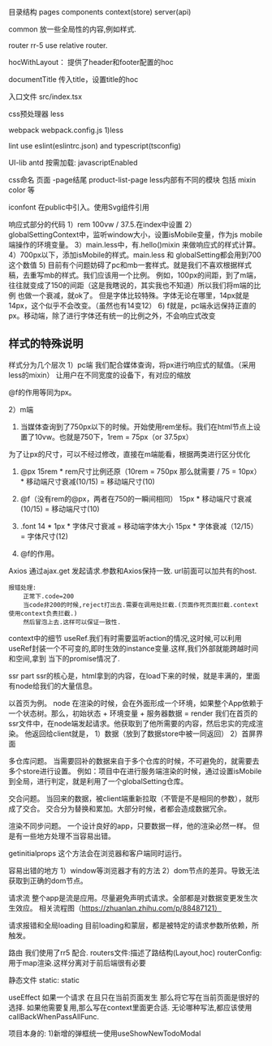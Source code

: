 目录结构
    pages
    components
    context(store)
    server(api)
    
common
    放一些全局性的内容,例如样式.

router 
    rr-5 use relative router.

hocWithLayout：
    提供了header和footer配置的hoc

documentTitle
    传入title，设置title的hoc


入口文件
src/index.tsx


css预处理器
    less

webpack
    webpack.config.js
    1)less

lint
    use eslint(eslintrc.json) and typescript(tsconfig)

UI-lib
    antd 按需加载: javascriptEnabled


css命名
    页面 -page结尾 product-list-page
    less内部有不同的模块 包括 mixin color 等

iconfont
    在public中引入。使用Svg组件引用
    
响应式部分的代码
    1）rem 100vw / 37.5.在index中设置
    2）globalSettingContext中，监听window大小，设置isMobile变量，作为js mobile端操作的环境变量。
    3）main.less中，有.hello()mixin 来做响应式的样式计算。
    4）700px以下，添加isMobile的样式。main.less 和 globalSetting都会用到700这个数值
    5) 目前有个问题妨碍了pc和mb一套样式。就是我们不喜欢根据样式稿，去重写mb的样式。我们应该用一个比例。
    例如，100px的间距，到了m端，往往就变成了150的间距（这是我瞎说的，其实我也不知道）所以我们将m端的比例
    也做一个衰减，就ok了。
    但是字体比较特殊。字体无论在哪里，14px就是14px，这个似乎不会改变。（虽然也有14变12）
    6) f就是，pc端永远保持正直的px。移动端，除了进行字体还有统一的比例之外，不会响应式改变
    
## 样式的特殊说明
样式分为几个层次
1）pc端
我们配合媒体查询，将px进行响应式的赋值。（采用less的mixin）
让用户在不同宽度的设备下，有对应的缩放

@f的作用等同为px。

2）m端
1. 当媒体查询到了750px以下的时候。开始使用rem坐标。我们在html节点上设置了10vw。也就是750下，1rem = 75px（or 37.5px）


为了让px的尺寸，可以不经过修改，直接在m端能看，根据两类进行区分优化

1. @px
15rem * rem尺寸比例还原（10rem = 750px 那么就需要 / 75 = 10px） * 移动端尺寸衰减(10/15) = 移动端尺寸(10)

2. @f（没有rem的@px，两者在750的一瞬间相同）
15px * 移动端尺寸衰减(10/15) = 移动端尺寸(10)

2. .font
14 * 1px * 字体尺寸衰减 = 移动端字体大小
15px * 字体衰减（12/15） = 字体尺寸(12)

3. @f的作用。

    
Axios
    通过ajax.get 发起请求.参数和Axios保持一致.
    url前面可以加共有的host.
    
    报错处理:
        正常下.code=200
        当code非200的时候,reject打出去.需要在调用处拦截.(页面作死页面拦截.context使用context负责拦截.)
        然后冒泡上去.这样可以保证一致性.
    
context中的细节
    useRef.我们有时需要监听action的情况,这时候,可以利用useRef封装一个不可变的,即时生效的instance变量.这样,我们外部就能跨越时间和空间,拿到
    当下的promise情况了.


ssr part
  ssr的核心是，html拿到的内容，在load下来的时候，就是丰满的，里面有node给我们的大量信息。

  以首页为例。
  node
  在渲染的时候，会在外面形成一个环境，如果整个App依赖于一个状态树。那么，初始状态 + 环境变量 + 服务器数据 = render
  我们在首页的ssr文件中，在node端发起请求。他获取到了他所需要的内容，然后忠实的完成渲染。
  他返回给client就是，
  1）数据（放到了数据store中被一同返回）
  2）首屏界面

  多仓库问题。
  当需要回补的数据来自于多个仓库的时候，不可避免的，就需要去多个store进行设置。
  例如：项目中在进行服务端渲染的时候，通过设置isMobile到全局，进行判定，就是利用了一个globalSetting仓库。

  交合问题。
  当回来的数据，被client端重新拉取（不管是不是相同的参数），就形成了交合。
  交合分为替换和累加。大部分时候，者都会造成数据冗余。

  渲染不同步问题。
  一个设计良好的app，只要数据一样，他的渲染必然一样。
  但是有一些地方处理不当容易出错。

  getinitialprops
  这个方法会在浏览器和客户端同时运行。


  容易出错的地方
  1）window等浏览器才有的方法
  2）dom节点的差异。导致无法获取到正确的dom节点。




请求流
  整个app是流是应用。尽量避免声明式请求。全部都是对数据变更发生次生效应。
  相关流程图（https://zhuanlan.zhihu.com/p/88487121）



请求报错和全局loading
  目前loading和蒙层，都是被特定的请求参数所依赖，所触发。
  
  
路由
    我们使用了rr5 配合.
    routers文件:描述了路结构(Layout,hoc)
    routerConfig:用于map渲染.这样分离对于前后端很有必要
    
    
静态文件
    static: static
    
    
useEffect
    如果一个请求 在且只在当前页面发生  那么将它写在当前页面是很好的选择.
    如果他需要复用,那么写在context里面更合适.
    无论哪种写法,都应该使用
    callBackWhenPassAllFunc.
    
    
    
项目本身的:
    1)新增的弹框统一使用useShowNewTodoModal